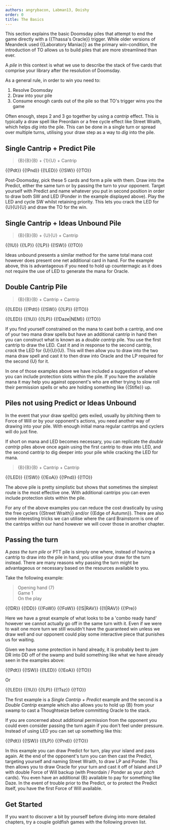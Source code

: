 ```yaml
---
authors: angrybacon, Labman13, Doishy
order: 0
title: The Basics
---
```


This section explains the basic Doomsday piles that attempt to end the game
directly with a {{Thassa's Oracle}} trigger. While older versions of Meandeck
used {{Laboratory Maniac}} as the primary win-condition, the introduction of TO
allows us to build piles that are more streamlined than ever.

A *pile* in this context is what we use to describe the stack of five cards that
comprise your library after the resolution of Doomsday.

As a general rule, in order to win you need to:

1. Resolve Doomsday
1. Draw into your pile
1. Consume enough cards out of the pile so that TO's trigger wins you the game

Often enough, steps 2 and 3 go together by using a *cantrip* effect. This is
typically a draw spell like Preordain or a free cycle effect like Street Wraith,
which helps *dig* into the pile. This can be done in a single turn or spread
over multiple turns, utilising your draw step as a way to *dig* into the pile.

## Single Cantrip + Predict Pile

> {B}{B}{B} + {1}{U} + Cantrip

<row variant="pile">{{!Pdt}} {{!Pnd}} {{!LED}} {{!SW}} {{!TO}}</row>

Post-Doomsday, pick these 5 cards and form a pile with them. Draw into the
Predict, either the same turn or by passing the turn to your opponent. Target
yourself with Predict and name whatever you put in second position in order to
draw both SW and LED (Ponder in the example displayed above). Play the LED and
cycle SW whilst retaining priority. This lets you crack the LED for {U}{U}{U}
and draw the TO for the win.

## Single Cantrip + Ideas Unbound Pile

> {B}{B}{B} + {U}{U} + Cantrip

<row variant="pile">{{!IU}} {{!LP}} {{!LP}} {{!SW}} {{!TO}}</row>

Ideas unbound presents a similar method for the same total mana cost however
does present one net additional card in hand. For the example above, this is
advantageous if you need to hold up countermagic as it does not require the use
of LED to generate the mana for Oracle.

## Double Cantrip Pile

> {B}{B}{B} + Cantrip + Cantrip

<row variant="pile">{{!LED}} {{!Pdt}} {{!SW}} {{!LP}} {{!TO}}</row>

<row variant="pile">{{!LED}} {{!IU}} {{!LP}} {{!Daze|NEM}} {{!TO}}</row>

If you find yourself constrained on the mana to cast both a cantrip, and one of
your two mana draw spells but have an additional cantrip in hand then you can
construct what is known as a *double cantrip* pile. You use the first cantrip to
draw the LED. Cast it and in response to the second cantrip, *crack* the LED for
{U}{U}{U}. This will then allow you to draw into the two mana draw spell and
cast it to then draw into Oracle and the LP required for the second {U} for it.

In one of those examples above we have included a suggestion of where you can
include protection slots within the pile. If you have the available mana it may
help you against opponent's who are either trying to slow roll their permission
spells or who are holding something like {{Stifle}} up.

## Piles not using Predict or Ideas Unbound

In the event that your draw spell(s) gets exiled, usually by pitching them to
Force of Will or by your opponent's actions, you need another way of drawing
into your pile. With enough initial mana regular cantrips and cyclers will do
just fine.

If short on mana and LED becomes necessary, you can replicate the *double
cantrip* piles above once again using the first cantrip to draw into LED, and
the second cantrip to dig deeper into your pile while cracking the LED for mana.

> {B}{B}{B} + Cantrip + Cantrip

<row variant="pile">{{!LED}} {{!SW}} {{!EoA}} {{!Pnd}} {{!TO}}</row>

The above pile is pretty simplistic but shows that sometimes the simplest route
is the most effective one. With additional cantrips you can even include
protection slots within the pile.

For any of the above examples you can reduce the cost drastically by using the
free cyclers {{Street Wraith}} and/or {{Edge of Autumn}}. There are also some
interesting tricks we can utilise where the card Brainstorm is one of the
cantrips within our hand however we will cover those in another chapter.

## Passing the turn

A *pass the turn pile* or PTT pile is simply one where, instead of having a
cantrip to draw into the pile in hand, you utilise your draw for the turn
instead. There are many reasons why passing the turn might be advantageous or
necessary based on the resources available to you.

Take the following example:

> Opening hand (7)  
> Game 1  
> On the play

<row variant="hand">{{!DR}} {{!DD}} {{!FoW}} {{!FoW}} {{!S|RAV}} {{!I|RAV}} {{!Pre}}</row>

Here we have a great example of what looks to be a 'combo ready hand' however we
cannot actually go off in the same turn with it. Even if we were to wait one
more turn we still wouldn't have the guaranteed win unless we draw well and our
opponent could play some interactive piece that punishes us for waiting.

Given we have some protection in hand already, it is probably best to *jam* DR
into DD off of the swamp and build something like what we have already seen in
the examples above:

<row variant="pile">{{!Pdt}} {{!SW}} {{!LED}} {{!EoA}} {{!TO}}</row>

Or

<row variant="pile">{{!LED}} {{!IU}} {{!LP}} {{!Tsz}} {{!TO}}</row>

The first example is a *Single Cantrip + Predict* example and the second is a
*Double Cantrip* example which also allows you to hold up {B} from your swamp to
cast a Thoughtseize before committing Oracle to the stack.

If you are concerned about additional permission from the opponent you could
even consider passing the turn again if you don't feel under pressure. Instead
of using LED you can set up something like this:

<row variant="pile">{{!Pdt}} {{!SW}} {{!LP}} {{!Pnd}} {{!TO}}</row>

In this example you can draw Predict for turn, play your island and pass again.
At the end of the opponent's turn you can then cast the Predict, targeting
yourself and naming Street Wraith, to draw LP and Ponder. This then allows you
to draw Oracle for your turn and cast it off of Island and LP with double Force
of Will backup (with Preordain / Ponder as your *pitch* cards). You even have an
additional {B} available to pay for something like Daze. In the event of trouble
prior to the Predict, or to protect the Predict itself, you have the first Force
of Will available.

## Get Started

If you want to discover a bit by yourself before diving into more detailed
chapters, try a couple goldfish games with the following proven list.

<deck path="meandeck.ubw.txt" />
